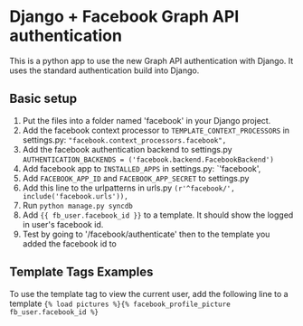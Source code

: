 # Django + Facebook Graph API authentication
This is a python app to use the new Graph API authentication with Django. It uses the standard authentication build into Django. 
## Basic setup
1. Put the files into a folder named 'facebook' in your Django project.
2. Add the facebook context processor to `TEMPLATE_CONTEXT_PROCESSORS` in settings.py: `"facebook.context_processors.facebook",`
3. Add the facebook authentication backend to settings.py `AUTHENTICATION_BACKENDS = ('facebook.backend.FacebookBackend')`
4. Add facebook app to `INSTALLED_APPS` in settings.py: `'facebook',
5. Add `FACEBOOK_APP_ID` and `FACEBOOK_APP_SECRET` to settings.py
6. Add this line to the urlpatterns in urls.py `(r'^facebook/', include('facebook.urls')),`
7. Run `python manage.py syncdb`
8. Add `{{ fb_user.facebook_id }}` to a template. It should show the logged in user's facebook id.
9. Test by going to '/facebook/authenticate' then to the template you added the facebook id to

## Template Tags Examples
To use the template tag to view the current user, add the following line to a template
`{% load pictures %}{% facebook_profile_picture fb_user.facebook_id %}`